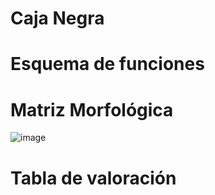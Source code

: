 # Caja Negra


# Esquema de funciones


# Matriz Morfológica

![image](https://github.com/BrunoXIII-Gav/FDD_1/blob/main/Archivos_de_FDD/Imagenes/Imagenes_entregable4/Matriz_Morfolofica_hd2.jpg)

# Tabla de valoración